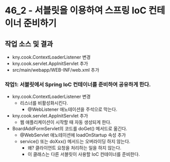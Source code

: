 # 46_2 - 서블릿을 이용하여 스프링 IoC 컨테이너 준비하기


## 작업 소스 및 결과

- kny.cook.ContextLoaderListener 변경
- kny.cook.servlet.AppInitServlet 추가
- src/main/webapp/WEB-INF/web.xml 추가



### 작업1: 서블릿에서 Spring IoC 컨테이너를 준비하여 공유하게 한다.

- kny.cook.ContextLoaderListener 변경
  - 리스너를 비활성화시킨다.
    - @WebListener 애노테이션을 주석으로 막는다.
- kny.cook.servlet.AppInitServlet 추가
  - 웹 애플리케이션이 시작할 때 자동 생성되게 한다.
- BoardAddFormServlet의 코드를 doGet() 메서드로 옮긴다.
    - @WebServlet 애노테이션에 loadOnStartup 속성 추가
  - service() 또는 doXxx() 메서드는 오버라이딩 하지 않는다.
    - 왜? 클라이언트 요청을 처리하는 일을 하지 않는다.
    - 이 클래스는 다른 서블릿이 사용할 IoC 컨테이너를 준비한다.

